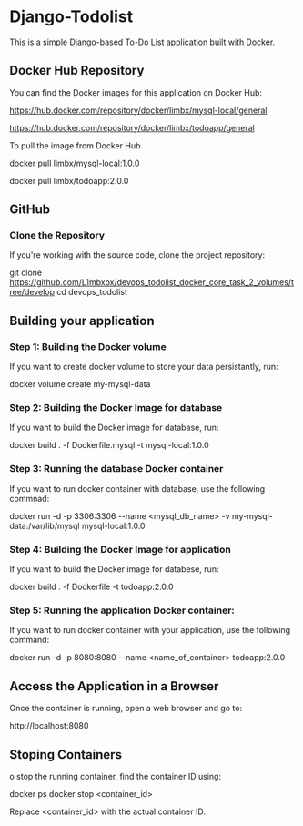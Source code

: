 # Django-Todolist
This is a simple Django-based To-Do List application built with Docker.

## Docker Hub Repository
You can find the Docker images for this application on Docker Hub:

https://hub.docker.com/repository/docker/limbx/mysql-local/general

https://hub.docker.com/repository/docker/limbx/todoapp/general

To pull the image from Docker Hub

docker pull limbx/mysql-local:1.0.0

docker pull limbx/todoapp:2.0.0

## GitHub

### Clone the Repository
If you're working with the source code, clone the project repository:

git clone https://github.com/L1mbxbx/devops_todolist_docker_core_task_2_volumes/tree/develop cd devops_todolist

## Building your application

### Step 1: Building the Docker volume
If you want to create docker volume to store your data persistantly, run:

docker volume create my-mysql-data

### Step 2: Building the Docker Image for database
If you want to build the Docker image for database, run:

docker build . -f Dockerfile.mysql -t mysql-local:1.0.0

### Step 3: Running the database Docker container
If you want to run docker container with database, use the following commnad:

docker run -d -p 3306:3306 --name <mysql_db_name> -v my-mysql-data:/var/lib/mysql mysql-local:1.0.0

### Step 4: Building the Docker Image for application
If you want to build the Docker image for databese, run:

docker build . -f Dockerfile -t todoapp:2.0.0 

### Step 5: Running the application Docker container:
If you want to run docker container with your application, use the following command:

docker run -d -p 8080:8080 --name <name_of_container> todoapp:2.0.0

## Access the Application in a Browser
Once the container is running, open a web browser and go to:

http://localhost:8080

## Stoping Containers
o stop the running container, find the container ID using:

docker ps docker stop <container_id>

Replace <container_id> with the actual container ID.
